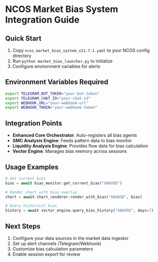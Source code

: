 # NCOS Market Bias System Integration Guide

## Quick Start

1. Copy `ncos_market_bias_system_v21.7.1.yaml` to your NCOS config directory
2. Run `python market_bias_launcher.py` to initialize
3. Configure environment variables for alerts

## Environment Variables Required

```bash
export TELEGRAM_BOT_TOKEN="your-bot-token"
export TELEGRAM_CHAT_ID="your-chat-id"
export WEBHOOK_URL="your-webhook-url"
export WEBHOOK_TOKEN="your-webhook-token"
```

## Integration Points

- **Enhanced Core Orchestrator**: Auto-registers all bias agents
- **SMC Analysis Engine**: Feeds pattern data to bias monitor
- **Liquidity Analysis Engine**: Provides flow data for bias calculation
- **Vector Engine**: Manages bias memory across sessions

## Usage Examples

```python
# Get current bias
bias = await bias_monitor.get_current_bias("XAUUSD")

# Render chart with bias overlay
chart = await chart_renderer.render_with_bias("XAUUSD", bias)

# Query historical bias
history = await vector_engine.query_bias_history("XAUUSD", days=7)
```

## Next Steps

1. Configure your data sources in the market data ingestor
2. Set up alert channels (Telegram/Webhook)
3. Customize bias calculation parameters
4. Enable session export for review
